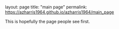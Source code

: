 layout: page
title: "main page"
permalink: https://azharris1964.github.io/azharris1964/main_page

This is hopefully the page people see first.
